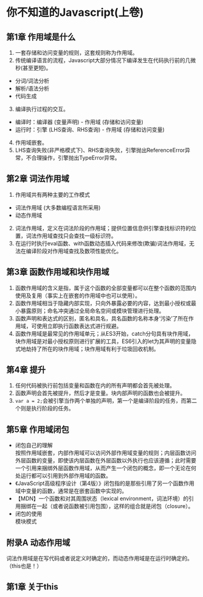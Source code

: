 # 你不知道的Javascript(上卷)
## 第1章 作用域是什么
1. 一套存储和访问变量的规则，这套规则称为作用域。
2. 传统编译语言的流程，Javascript大部分情况下编译发生在代码执行前的几微秒(甚至更短)。
* 分词/词法分析
* 解析/语法分析
* 代码生成
3. 编译执行过程的交互。
* 编译时：编译器 (变量声明) - 作用域 (存储和访问变量)
* 运行时：引擎 (LHS查询、RHS查询) - 作用域 (存储和访问变量)
4. 作用域嵌套。
5. LHS查询失败(非严格模式下)、RHS查询失败，引擎抛出ReferenceError异常，不合理操作，引擎抛出TypeError异常。
## 第2章 词法作用域
1. 作用域共有两种主要的工作模式
* 词法作用域 (大多数编程语言所采用)
* 动态作用域
2. 词法作用域，定义在词法阶段的作用域；提供位置信息供引擎查找标识符的位置，词法作用域查找只会查找一级标识符。
3. 在运行时执行eval函数、with函数动态插入代码来修改(欺骗)词法作用域，无法在编译阶段对作用域查找及数项性能优化。
## 第3章 函数作用域和块作用域
1. 函数作用域的含义是指，属于这个函数的全部变量都可以在整个函数的范围内使用及复用（事实上在嵌套的作用域中也可以使用）。
2. 函数作用域相当于隐藏内部实现，只向外暴露必要的内容，达到最小授权或最小暴露原则；命名冲突通过全局命名空间或模块管理进行处理。
3. 函数声明和表达式的区别，匿名和具名，具名函数的名称本身‘污染’了所在作用域，可使用立即执行函数表达式进行规避。
4. 函数作用域是最常见的作用域单元；从ES3开始，catch分句具有块作用域，块作用域是对最小授权原则进行扩展的工具，ES6引入的let为其声明的变量隐式地劫持了所在的块作用域；块作用域有利于垃圾回收机制。
## 第4章 提升
1. 任何代码被执行前包括变量和函数在内的<span style="color: var(--vp-c-red);">所有声明</span>都会首先被处理。
2. 函数声明会首先被提升，然后才是变量。块内部声明的函数也会被提升。
3. `var a = 2;`会被引擎当作两个单独的声明，第一个是编译阶段的任务，而第二个则是执行阶段的任务。
## 第5章 作用域闭包
* 闭包自己的理解<br>
按照作用域嵌套，内部作用域可以访问外部作用域变量的规则；内层函数访问外层函数的变量，即使该内层函数在外层函数以外执行也应该遵循；此时需要一个引用来捆绑外层函数作用域，从而产生一个闭包的概念，即一个无论在何处运行都可以引用到外部作用域的函数。
* 《JavaScript高级程序设计（第4版）》闭包指的是那些引用了另一个函数作用域中变量的函数，通常是在嵌套函数中实现的。 
* 【MDN】一个函数和对其周围状态（lexical environment，词法环境）的引用捆绑在一起（或者说函数被引用包围），这样的组合就是闭包（closure）。
* 闭包的使用<br>
模块模式
## 附录A 动态作用域
词法作用域是在写代码或者说定义时确定的，而动态作用域是在运行时确定的。（this也是！）

## 第1章 关于this